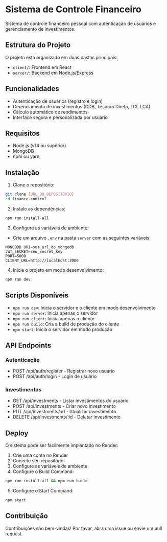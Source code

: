 # Sistema de Controle Financeiro

Sistema de controle financeiro pessoal com autenticação de usuários e gerenciamento de investimentos.

## Estrutura do Projeto

O projeto está organizado em duas pastas principais:
- `client/`: Frontend em React
- `server/`: Backend em Node.js/Express

## Funcionalidades

- Autenticação de usuários (registro e login)
- Gerenciamento de investimentos (CDB, Tesouro Direto, LCI, LCA)
- Cálculo automático de rendimentos
- Interface segura e personalizada por usuário

## Requisitos

- Node.js (v14 ou superior)
- MongoDB
- npm ou yarn

## Instalação

1. Clone o repositório:
```bash
git clone [URL_DO_REPOSITÓRIO]
cd finance-control
```

2. Instale as dependências:
```bash
npm run install-all
```

3. Configure as variáveis de ambiente:
- Crie um arquivo `.env` na pasta `server` com as seguintes variáveis:
```
MONGODB_URI=sua_url_do_mongodb
JWT_SECRET=seu_secret_key
PORT=5000
CLIENT_URL=http://localhost:3000
```

4. Inicie o projeto em modo desenvolvimento:
```bash
npm run dev
```

## Scripts Disponíveis

- `npm run dev`: Inicia o servidor e o cliente em modo desenvolvimento
- `npm run server`: Inicia apenas o servidor
- `npm run client`: Inicia apenas o cliente
- `npm run build`: Cria a build de produção do cliente
- `npm start`: Inicia o servidor em modo produção

## API Endpoints

### Autenticação
- POST /api/auth/register - Registrar novo usuário
- POST /api/auth/login - Login de usuário

### Investimentos
- GET /api/investments - Listar investimentos do usuário
- POST /api/investments - Criar novo investimento
- PUT /api/investments/:id - Atualizar investimento
- DELETE /api/investments/:id - Deletar investimento

## Deploy

O sistema pode ser facilmente implantado no Render:

1. Crie uma conta no Render
2. Conecte seu repositório
3. Configure as variáveis de ambiente
4. Configure o Build Command:
```bash
npm run install-all && npm run build
```
5. Configure o Start Command:
```bash
npm start
```

## Contribuição

Contribuições são bem-vindas! Por favor, abra uma issue ou envie um pull request. 